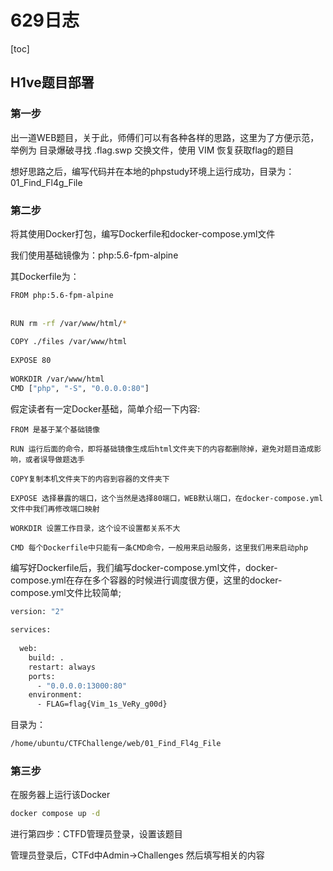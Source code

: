 # 629日志
[toc]
## H1ve题目部署
### 第一步
出一道WEB题目，关于此，师傅们可以有各种各样的思路，这里为了方便示范，举例为 目录爆破寻找 .flag.swp 交换文件，使用 VIM 恢复获取flag的题目

想好思路之后，编写代码并在本地的phpstudy环境上运行成功，目录为：01_Find_Fl4g_File
### 第二步
将其使用Docker打包，编写Dockerfile和docker-compose.yml文件

我们使用基础镜像为：php:5.6-fpm-alpine

其Dockerfile为：
```bash
FROM php:5.6-fpm-alpine
​
​
RUN rm -rf /var/www/html/*
​
COPY ./files /var/www/html
​
EXPOSE 80
​
WORKDIR /var/www/html
CMD ["php", "-S", "0.0.0.0:80"]
```
假定读者有一定Docker基础，简单介绍一下内容:
```
FROM 是基于某个基础镜像

RUN 运行后面的命令，即将基础镜像生成后html文件夹下的内容都删除掉，避免对题目造成影响，或者误导做题选手

COPY复制本机文件夹下的内容到容器的文件夹下

EXPOSE 选择暴露的端口，这个当然是选择80端口，WEB默认端口，在docker-compose.yml文件中我们再修改端口映射

WORKDIR 设置工作目录，这个设不设置都关系不大

CMD 每个Dockerfile中只能有一条CMD命令，一般用来启动服务，这里我们用来启动php
```
编写好Dockerfile后，我们编写docker-compose.yml文件，docker-compose.yml在存在多个容器的时候进行调度很方便，这里的docker-compose.yml文件比较简单;
```bash
version: "2"
​
services:
​
  web:
    build: .
    restart: always
    ports:
      - "0.0.0.0:13000:80"
    environment:
      - FLAG=flag{Vim_1s_VeRy_g00d}
```
目录为：
```bash
/home/ubuntu/CTFChallenge/web/01_Find_Fl4g_File
```
### 第三步
在服务器上运行该Docker
```bash
docker compose up -d
```
进行第四步：CTFD管理员登录，设置该题目

管理员登录后，CTFd中Admin->Challenges
然后填写相关的内容